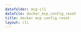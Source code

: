 ```yaml
---
datafolder: mcp-cli
datafile: docker_mcp_config_reset
title: docker mcp config reset
layout: cli
---
```


<!--
This page is automatically generated from Docker's source code. If you want to
suggest a change to the text that appears here, open a ticket or pull request
in the source repository on GitHub:

https://github.com/docker/mcp-gateway
-->

